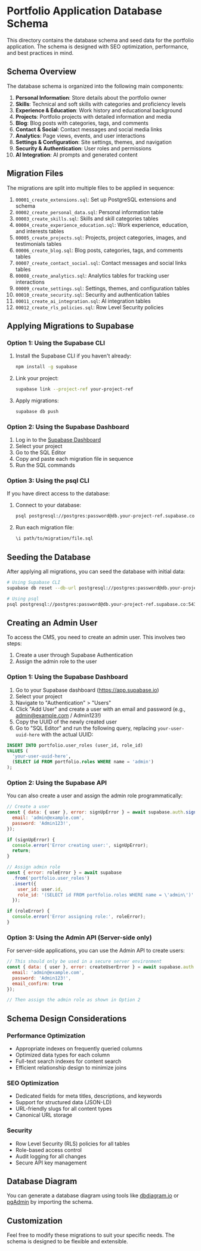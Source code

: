 # Portfolio Application Database Schema

This directory contains the database schema and seed data for the portfolio application. The schema is designed with SEO optimization, performance, and best practices in mind.

## Schema Overview

The database schema is organized into the following main components:

1. **Personal Information**: Store details about the portfolio owner
2. **Skills**: Technical and soft skills with categories and proficiency levels
3. **Experience & Education**: Work history and educational background
4. **Projects**: Portfolio projects with detailed information and media
5. **Blog**: Blog posts with categories, tags, and comments
6. **Contact & Social**: Contact messages and social media links
7. **Analytics**: Page views, events, and user interactions
8. **Settings & Configuration**: Site settings, themes, and navigation
9. **Security & Authentication**: User roles and permissions
10. **AI Integration**: AI prompts and generated content

## Migration Files

The migrations are split into multiple files to be applied in sequence:

1. `00001_create_extensions.sql`: Set up PostgreSQL extensions and schema
2. `00002_create_personal_data.sql`: Personal information table
3. `00003_create_skills.sql`: Skills and skill categories tables
4. `00004_create_experience_education.sql`: Work experience, education, and interests tables
5. `00005_create_projects.sql`: Projects, project categories, images, and testimonials tables
6. `00006_create_blog.sql`: Blog posts, categories, tags, and comments tables
7. `00007_create_contact_social.sql`: Contact messages and social links tables
8. `00008_create_analytics.sql`: Analytics tables for tracking user interactions
9. `00009_create_settings.sql`: Settings, themes, and configuration tables
10. `00010_create_security.sql`: Security and authentication tables
11. `00011_create_ai_integration.sql`: AI integration tables
12. `00012_create_rls_policies.sql`: Row Level Security policies

## Applying Migrations to Supabase

### Option 1: Using the Supabase CLI

1. Install the Supabase CLI if you haven't already:
   ```bash
   npm install -g supabase
   ```

2. Link your project:
   ```bash
   supabase link --project-ref your-project-ref
   ```

3. Apply migrations:
   ```bash
   supabase db push
   ```

### Option 2: Using the Supabase Dashboard

1. Log in to the [Supabase Dashboard](https://app.supabase.io)
2. Select your project
3. Go to the SQL Editor
4. Copy and paste each migration file in sequence
5. Run the SQL commands

### Option 3: Using the psql CLI

If you have direct access to the database:

1. Connect to your database:
   ```bash
   psql postgresql://postgres:password@db.your-project-ref.supabase.co:5432/postgres
   ```

2. Run each migration file:
   ```bash
   \i path/to/migration/file.sql
   ```

## Seeding the Database

After applying all migrations, you can seed the database with initial data:

```bash
# Using Supabase CLI
supabase db reset --db-url postgresql://postgres:password@db.your-project-ref.supabase.co:5432/postgres

# Using psql
psql postgresql://postgres:password@db.your-project-ref.supabase.co:5432/postgres -f seed.sql
```

## Creating an Admin User

To access the CMS, you need to create an admin user. This involves two steps:

1. Create a user through Supabase Authentication
2. Assign the admin role to the user

### Option 1: Using the Supabase Dashboard

1. Go to your Supabase dashboard (https://app.supabase.io)
2. Select your project
3. Navigate to "Authentication" > "Users"
4. Click "Add User" and create a user with an email and password (e.g., admin@example.com / Admin123!)
5. Copy the UUID of the newly created user
6. Go to "SQL Editor" and run the following query, replacing `your-user-uuid-here` with the actual UUID:

```sql
INSERT INTO portfolio.user_roles (user_id, role_id)
VALUES (
  'your-user-uuid-here',
  (SELECT id FROM portfolio.roles WHERE name = 'admin')
);
```

### Option 2: Using the Supabase API

You can also create a user and assign the admin role programmatically:

```javascript
// Create a user
const { data: { user }, error: signUpError } = await supabase.auth.signUp({
  email: 'admin@example.com',
  password: 'Admin123!',
});

if (signUpError) {
  console.error('Error creating user:', signUpError);
  return;
}

// Assign admin role
const { error: roleError } = await supabase
  .from('portfolio.user_roles')
  .insert({
    user_id: user.id,
    role_id: '(SELECT id FROM portfolio.roles WHERE name = \'admin\')'
  });

if (roleError) {
  console.error('Error assigning role:', roleError);
}
```

### Option 3: Using the Admin API (Server-side only)

For server-side applications, you can use the Admin API to create users:

```javascript
// This should only be used in a secure server environment
const { data: { user }, error: createUserError } = await supabase.auth.admin.createUser({
  email: 'admin@example.com',
  password: 'Admin123!',
  email_confirm: true
});

// Then assign the admin role as shown in Option 2
```

## Schema Design Considerations

### Performance Optimization

- Appropriate indexes on frequently queried columns
- Optimized data types for each column
- Full-text search indexes for content search
- Efficient relationship design to minimize joins

### SEO Optimization

- Dedicated fields for meta titles, descriptions, and keywords
- Support for structured data (JSON-LD)
- URL-friendly slugs for all content types
- Canonical URL storage

### Security

- Row Level Security (RLS) policies for all tables
- Role-based access control
- Audit logging for all changes
- Secure API key management

## Database Diagram

You can generate a database diagram using tools like [dbdiagram.io](https://dbdiagram.io) or [pgAdmin](https://www.pgadmin.org/) by importing the schema.

## Customization

Feel free to modify these migrations to suit your specific needs. The schema is designed to be flexible and extensible.
